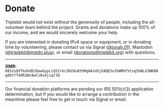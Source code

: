 # Donate

Triplebit would not exist without the generosity of people, including the all-volunteer team behind the project. Grants and donations make up 100% of our income, and we would sincerely welcome your help.

If you are interested in donating IPv4 space or equipment, or in donating time by volunteering, please contact us via Signal ([@jonah.01](https://signal.me/#eu/dDtlmTPv09utyEJPwCHq8UYs-AVOPlys8weinr7alfdylK5G-LNIX7GasDNJdV6y)), Mastodon ([@triplebit@mstdn.plus](https://mstdn.plus/@triplebit)), or email (<donations@triplebit.org>) with questions.

---

**XMR:** `8852xQVTkehdDJQew6ypLcQ52rkcSRZdu8thMqHAJdXjEAQE5o1hWMUYVtsq5bNLU3WK8NqdbtTfddR2Wc8wCi8s4jiq7JQ`

---

Our financial donation platforms are pending our IRS 501(c)(3) application determination, but if you would like to arrange a contribution in the meantime please feel free to get in touch via Signal or email.
